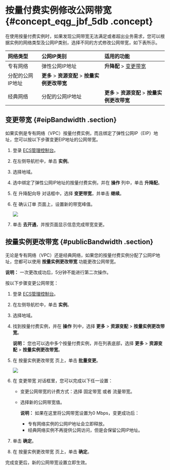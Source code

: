 # 按量付费实例修改公网带宽 {#concept_eqg_jbf_5db .concept}

在使用按量付费实例时，如果发现公网带宽无法满足或者超出业务需求，您可以根据实例的网络类型及公网IP类别，选择不同的方式修改公网带宽，如下表所示。

|网络类型|公网IP类别|适用的功能|
|:---|:-----|:----|
|专有网络|弹性公网IP地址|**升降配** \> [变更带宽](#eipBandwidth)|
|分配的公网IP地址|**更多** \> **资源变配** \> **按量实例更改带宽**|
|经典网络|分配的公网IP地址|**更多** \> **资源变配** \> **按量实例更改带宽**|

## 变更带宽 {#eipBandwidth .section}

如果实例是专有网络（VPC）按量付费实例，而且绑定了弹性公网IP（EIP）地址，您可以按以下步骤变更EIP地址的公网带宽。

1.  登录 [ECS管理控制台](https://ecs.console.aliyun.com/?spm=a2c4g.11186623.2.9.FNEORG#/home)。
2.  在左侧导航栏中，单击 **实例**。
3.  选择地域。
4.  选中绑定了弹性公网IP地址的按量付费实例，并在 **操作** 列中，单击 **升降配**。
5.  在 升降配向导 对话框中，选择 **变更带宽**，并单击 **继续**。
6.  在 确认订单 页面上，设置新的带宽峰值。

    ![](http://static-aliyun-doc.oss-cn-hangzhou.aliyuncs.com/assets/img/9646/15433996085429_zh-CN.png)

7.  单击 **去开通**，并按页面显示信息完成带宽变更。

## 按量实例更改带宽 {#publicBandwidth .section}

无论是专有网络（VPC）还是经典网络，如果您的按量付费实例分配了公网IP地址，您都可以使用 **按量实例更改带宽** 功能更改公网带宽。

**说明：** 一次更改成功后，5分钟不能进行第二次操作。

按以下步骤变更公网带宽：

1.  登录 [ECS管理控制台](https://ecs.console.aliyun.com/?spm=a2c4g.11186623.2.9.FNEORG#/home)。
2.  在左侧导航栏中，单击 **实例**。
3.  选择地域。
4.  找到按量付费实例，并在 **操作** 列中，选择 **更多** \> **资源变配** \> **按量实例更改带宽**。

    **说明：** 您也可以选中多个按量付费实例，并在列表底部，选择 **更多** \> **资源变配** \> **按量实例更改带宽**。

5.  在 按量实例更改带宽 页上，单击 **批量变更**。

    ![](http://static-aliyun-doc.oss-cn-hangzhou.aliyuncs.com/assets/img/9646/15433996085430_zh-CN.png)

6.  在 变更带宽 对话框里，您可以完成以下任一设置：
    -   变更公网带宽的计费方式：选择 固定带宽 或者 流量带宽。
    -   选择新的公网带宽值。

        **说明：** 如果在这里将公网带宽设置为0 Mbps，变更成功后：

        -   专有网络实例的公网IP地址会立即释放。
        -   经典网络实例不再提供公网访问，但是会保留公网IP地址。
7.  单击 **确定**。
8.  在 按量实例更改带宽 页上，单击 **确定**。

完成变更后，新的公网带宽设置立即生效。

